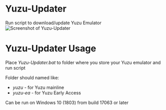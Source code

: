 # Yuzu-Updater
Run script to download/update Yuzu Emulator
![Screenshot of Yuzu-Updater](https://i.imgur.com/hSIZawb.png)   
# Yuzu-Updater Usage
Place _Yuzu-Updater.bat_ to folder where you store your Yuzu emulator and run script 

Folder should named like:
- _yuzu_ - for Yuzu mainline
- _yuzu-ea_ - for Yuzu Early Access 

Can be run on Windows 10 (1803) from build 17063 or later
